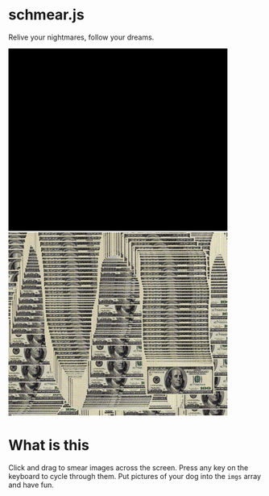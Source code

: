 # schmear.js

Relive your nightmares, follow your dreams.

<div>
  <img src="https://github.com/bitmap/schmear.js/blob/master/img/demo1.gif" alt="schmear_demo1" width="435"> 
  <img src="https://github.com/bitmap/schmear.js/blob/master/img/demo2.gif" alt="schmear_demo1" width="435">
</div>

# What is this
Click and drag to smear images across the screen. Press any key on the keyboard to cycle through them. Put pictures of your dog into the `imgs` array and have fun.
